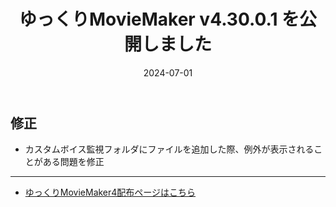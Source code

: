 ﻿---
title: ゆっくりMovieMaker v4.30.0.1 を公開しました
date: 2024-07-01
tags: [YMM4,お知らせ]
---
## 修正
- カスタムボイス監視フォルダにファイルを追加した際、例外が表示されることがある問題を修正

---

- [ゆっくりMovieMaker4配布ページはこちら](../index.md)